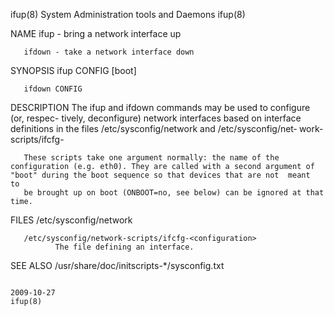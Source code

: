 ifup(8)                                                                            System Administration tools and Daemons                                                                            ifup(8)



NAME
       ifup - bring a network interface up

       ifdown - take a network interface down

SYNOPSIS
       ifup CONFIG [boot]

       ifdown CONFIG


DESCRIPTION
       The  ifup and ifdown commands may be used to configure (or, respec- tively, deconfigure) network interfaces based on interface definitions in the files /etc/sysconfig/network and /etc/sysconfig/net‐
       work-scripts/ifcfg-<configuration>

       These scripts take one argument normally: the name of the configuration (e.g. eth0). They are called with a second argument of "boot" during the boot sequence so that devices that are not  meant  to
       be brought up on boot (ONBOOT=no, see below) can be ignored at that time.


FILES
       /etc/sysconfig/network


       /etc/sysconfig/network-scripts/ifcfg-<configuration>
              The file defining an interface.


SEE ALSO
       /usr/share/doc/initscripts-*/sysconfig.txt



                                                                                                  2009-10-27                                                                                          ifup(8)
